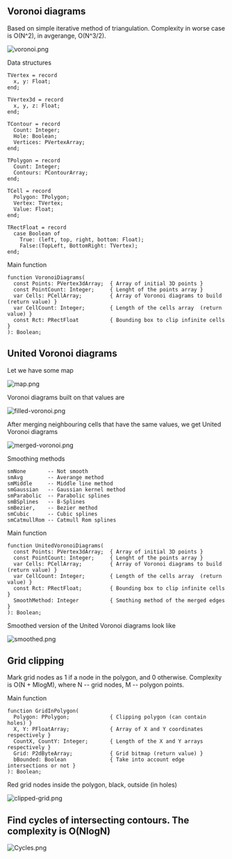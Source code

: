 ## Voronoi diagrams

Based on simple iterative method of triangulation. Complexity in worse case is O(N^2), 
in avgerange, O(N^3/2).

![voronoi.png](images/voronoi.png)

Data structures

```
TVertex = record
  x, y: Float;
end;

TVertex3d = record
  x, y, z: Float;
end;

TContour = record
  Count: Integer;
  Hole: Boolean;
  Vertices: PVertexArray;
end;

TPolygon = record
  Count: Integer;
  Contours: PContourArray;
end;

TCell = record
  Polygon: TPolygon;
  Vertex: TVertex;
  Value: Float;
end;

TRectFloat = record
  case Boolean of
    True: (left, top, right, bottom: Float);
    False:(TopLeft, BottomRight: TVertex);
end;
```
Main function
```
function VoronoiDiagrams(
  const Points: PVertex3dArray;  { Array of initial 3D points }
  const PointCount: Integer;     { Lenght of the points array }
  var Cells: PCellArray;         { Array of Voronoi diagrams to build  (return value) }
  var CellCount: Integer;        { Length of the cells array  (return value) }
  const Rct: PRectFloat          { Bounding box to clip infinite cells }
): Boolean;
```

## United Voronoi diagrams

Let we have some map

![map.png](images/map.png)

Voronoi diagrams built on that values are

![filled-voronoi.png](images/filled-voronoi.png)

After merging neighbouring cells that have the same values, we get United Voronoi diagrams

![merged-voronoi.png](images/merged-voronoi.png)

Smoothing methods
```
smNone       -- Not smooth  
smAvg        -- Averange method
smMiddle     -- Middle line method
smGaussian   -- Gaussian kernel method
smParabolic  -- Parabolic splines
smBSplines   -- B-Splines
smBezier,    -- Bezier method
smCubic      -- Cubic splines
smCatmullRom -- Catmull Rom splines
```
Main function
```
function UnitedVoronoiDiagrams(
  const Points: PVertex3dArray;  { Array of initial 3D points }
  const PointCount: Integer;     { Lenght of the points array }
  var Cells: PCellArray;         { Array of Voronoi diagrams to build  (return value) } 
  var CellCount: Integer;        { Length of the cells array  (return value) }
  const Rct: PRectFloat;         { Bounding box to clip infinite cells }
  SmoothMethod: Integer          { Smothing method of the merged edges }
): Boolean;
```
Smoothed version of the United Voronoi diagrams look like

![smoothed.png](images/smoothed.png)

## Grid clipping

Mark grid nodes as 1 if a node in the polygon, and 0 otherwise. Complexity is O(N + MlogM),
where N -- grid nodes, M -- polygon points.

Main function

```
function GridInPolygon(
  Polygon: PPolygon;             { Clipping polygon (can contain holes) }
  X, Y: PFloatArray;             { Array of X and Y coordinates respectively }
  CountX, CountY: Integer;       { Length of the X and Y arrays respectively }
  Grid: P2dByteArray;            { Grid bitmap (return value) }
  bBounded: Boolean              { Take into account edge intersections or not }
): Boolean;
```

Red grid nodes inside the polygon, black, outside (in holes)

![clipped-grid.png](images/clipped-grid.png)

## Find cycles of intersecting contours. The complexity is O(NlogN)

![Cycles.png](images/Cycles.png)

